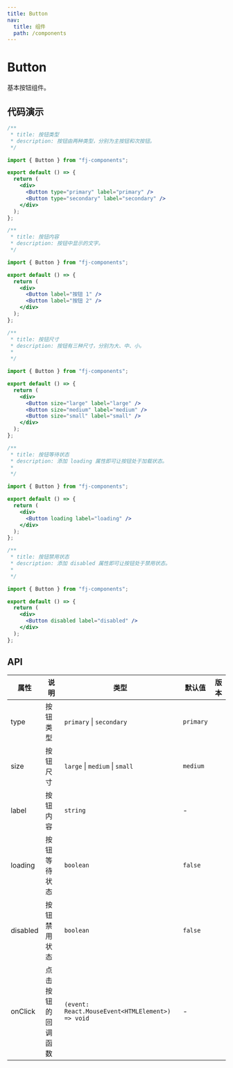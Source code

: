 ```yaml
---
title: Button
nav:
  title: 组件
  path: /components
---
```


# Button

基本按钮组件。

## 代码演示

```jsx
/**
 * title: 按钮类型
 * description: 按钮由两种类型，分别为主按钮和次按钮。
 */

import { Button } from "fj-components";

export default () => {
  return (
    <div>
      <Button type="primary" label="primary" />
      <Button type="secondary" label="secondary" />
    </div>
  );
};
```

```jsx
/**
 * title: 按钮内容
 * description: 按钮中显示的文字。
 */

import { Button } from "fj-components";

export default () => {
  return (
    <div>
      <Button label="按钮 1" />
      <Button label="按钮 2" />
    </div>
  );
};
```

```jsx
/**
 * title: 按钮尺寸
 * description: 按钮有三种尺寸，分别为大、中、小。
 *
 */

import { Button } from "fj-components";

export default () => {
  return (
    <div>
      <Button size="large" label="large" />
      <Button size="medium" label="medium" />
      <Button size="small" label="small" />
    </div>
  );
};
```

```jsx
/**
 * title: 按钮等待状态
 * description: 添加 loading 属性即可让按钮处于加载状态。
 *
 */

import { Button } from "fj-components";

export default () => {
  return (
    <div>
      <Button loading label="loading" />
    </div>
  );
};
```

```jsx
/**
 * title: 按钮禁用状态
 * description: 添加 disabled 属性即可让按钮处于禁用状态。
 *
 */

import { Button } from "fj-components";

export default () => {
  return (
    <div>
      <Button disabled label="disabled" />
    </div>
  );
};
```

## API

| 属性 | 说明 | 类型 | 默认值 | 版本 |
| --- | --- | --- | --- | --- |
| type | 按钮类型 | `primary` \| `secondary` | `primary` |  |
| size | 按钮尺寸 | `large` \| `medium` \| `small` | `medium` |  |
| label | 按钮内容 | `string` | - |  |
| loading | 按钮等待状态 | `boolean` | `false` |  |
| disabled | 按钮禁用状态 | `boolean` | `false` |  |
| onClick | 点击按钮的回调函数 | `(event: React.MouseEvent<HTMLElement>) => void` | - |  |
